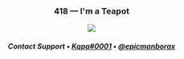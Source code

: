 <div align="center">

### **418 — I'm a Teapot**

![](https://cdn.discordapp.com/attachments/711225037738213446/939511902147592202/mona-loading-dark.gif)

##### <em>Contact Support • [Kqpa#0001](https://discord.com/users/419181431512891413) • [@epicmanborax](https://twitter.com/@epicmanborax)</em>

</div>
  
<!--

![](https://cdn.discordapp.com/attachments/711225037738213446/914101043892219904/mona-whisper.gif)

### Hi there 👋

**Kqpa/kqpa** is a ✨ _special_ ✨ repository because its `README.md` (this file) appears on your GitHub profile.

Here are some ideas to get you started:

- 🔭 I’m currently working on ...
- 🌱 I’m currently learning ...
- 👯 I’m looking to collaborate on ...
- 🤔 I’m looking for help with ...
- 💬 Ask me about ...
- 📫 How to reach me: ...
- 😄 Pronouns: ...
- ⚡ Fun fact: ...
-->
